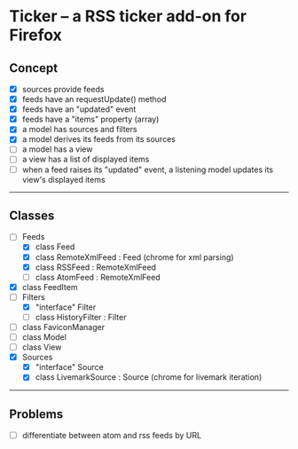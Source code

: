 # Ticker – a RSS ticker add-on for Firefox

## Concept

- [x] sources provide feeds
- [x] feeds have an requestUpdate() method
- [x] feeds have an "updated" event
- [x] feeds have a "items" property (array)
- [x] a model has sources and filters
- [x] a model derives its feeds from its sources
- [ ] a model has a view
- [ ] a view has a list of displayed items
- [ ] when a feed raises its "updated" event, a listening model updates its view's displayed items

***

## Classes
- [ ] Feeds
  - [x] class Feed
  - [x] class RemoteXmlFeed : Feed (chrome for xml parsing)
  - [x] class RSSFeed : RemoteXmlFeed
  - [ ] class AtomFeed : RemoteXmlFeed
- [x] class FeedItem
- [ ] Filters
  - [x] "interface" Filter
  - [ ] class HistoryFilter : Filter
- [ ] class FaviconManager
- [ ] class Model
- [ ] class View
- [x] Sources
  - [x]  "interface" Source
  - [x] class LivemarkSource : Source (chrome for livemark iteration)

***

## Problems

- [ ] differentiate between atom and rss feeds by URL
